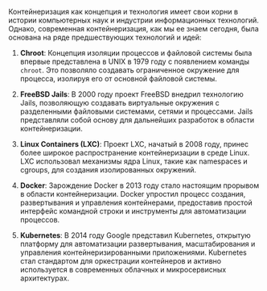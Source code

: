 Контейнеризация как концепция и технология имеет свои корни в истории компьютерных наук и индустрии информационных технологий. Однако, современная контейнеризация, как мы ее знаем сегодня, была основана на ряде предшествующих технологий и идей:

1. **Chroot**: Концепция изоляции процессов и файловой системы была впервые представлена в UNIX в 1979 году с появлением команды `chroot`. Это позволяло создавать ограниченное окружение для процесса, изолируя его от основной файловой системы.
    
2. **FreeBSD Jails**: В 2000 году проект FreeBSD внедрил технологию Jails, позволяющую создавать виртуальные окружения с разделенными файловыми системами, сетями и процессами. Jails представляли собой основу для дальнейших разработок в области контейнеризации.
    
3. **Linux Containers (LXC)**: Проект LXC, начатый в 2008 году, принес более широкое распространение контейнеризации в среде Linux. LXC использовал механизмы ядра Linux, такие как namespaces и cgroups, для создания изолированных окружений.
    
4. **Docker**: Зарождение Docker в 2013 году стало настоящим прорывом в области контейнеризации. Docker упростил процесс создания, развертывания и управления контейнерами, предоставив простой интерфейс командной строки и инструменты для автоматизации процессов.
    
5. **Kubernetes**: В 2014 году Google представил Kubernetes, открытую платформу для автоматизации развертывания, масштабирования и управления контейнеризированными приложениями. Kubernetes стал стандартом для оркестрации контейнеров и активно используется в современных облачных и микросервисных архитектурах.